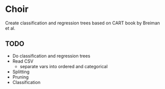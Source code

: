 # Choir

Create classification and regression trees based on CART book by Breiman et al.

## TODO

- Do classification and regression trees
- Read CSV
	- separate vars into ordered and categorical
- Splitting
- Pruning
- Classification
